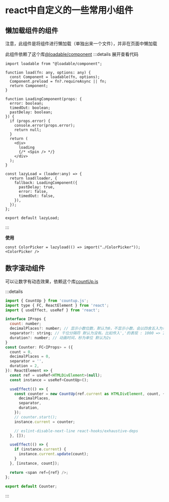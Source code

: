 # react中自定义的一些常用小组件

## 懒加载组件的组件

注意，此组件是将组件进行懒加载（单独出来一个文件），并非在页面中懒加载

此组件依赖了这个库[@loadable/component](https://github.com/gregberge/loadable-components)
:::details 展开查看代码
```tsx
import loadable from "@loadable/component";

function load(fn: any, options: any) {
  const Component = loadable(fn, options);
  Component.preload = fn?.requireAsync || fn;
  return Component;
}

function LoadingComponent(props: {
  error: boolean;
  timedOut: boolean;
  pastDelay: boolean;
}) {
  if (props.error) {
    console.error(props.error);
    return null;
  }
  return (
    <div>
      loading
      {/* <Spin /> */}
    </div>
  );
}

const lazyLoad = (loader:any) => {
  return load(loader, {
    fallback: LoadingComponent({
      pastDelay: true,
      error: false,
      timedOut: false,
    }),
  });
};

export default lazyLoad;
```
:::

**使用**

```tsx
const ColorPicker = lazyload(() => import("./ColorPicker"));
<ColorPicker />
```


## 数字滚动组件

可以让数字有动态效果，依赖这个库[countUp.js](https://github.com/inorganik/countUp.js)

:::details

```javascript
import { CountUp } from 'countup.js';
import type { FC, ReactElement } from 'react';
import { useEffect, useRef } from 'react';

interface IProps {
  count: number;
  decimalPlaces?: number; // 显示小数位数，默认为0，不显示小数，会以四舍五入为单位
  separator?: string; // 千位分隔符 默认为没有。比如传入','的表现 : 1000 => 1,000
  duration?: number; // 动画时间，秒为单位 默认为2s
}
const Counter: FC<IProps> = ({
  count = 0,
  decimalPlaces = 0,
  separator = '',
  duration = 2,
}): ReactElement => {
  const ref = useRef<HTMLDivElement>(null);
  const instance = useRef<CountUp>();

  useEffect(() => {
    const counter = new CountUp(ref.current as HTMLDivElement, count, {
      decimalPlaces,
      separator,
      duration,
    });
    // counter.start();
    instance.current = counter;

    // eslint-disable-next-line react-hooks/exhaustive-deps
  }, []);

  useEffect(() => {
    if (instance.current) {
      instance.current.update(count);
    }
  }, [instance, count]);

  return <span ref={ref} />;
};

export default Counter;
```
:::

